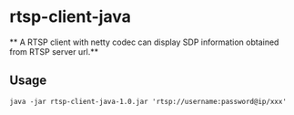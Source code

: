 # rtsp-client-java

**  A RTSP client with netty codec can display SDP information obtained from RTSP server url.**

## Usage
`java -jar rtsp-client-java-1.0.jar 'rtsp://username:password@ip/xxx'`